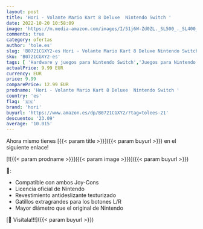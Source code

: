 ```yaml
---
layout: post
title: 'Hori - Volante Mario Kart 8 Deluxe  Nintendo Switch '
date: 2022-10-20 10:58:09
image: 'https://m.media-amazon.com/images/I/51j6W-Zd0ZL._SL500_._SL400_.jpg'
comments: true
category: ofertas
author: 'tole.es'
slug: 'B0721CGXY2-es Hori - Volante Mario Kart 8 Deluxe Nintendo Switch'
sku: 'B0721CGXY2-es'
tags: [ 'Hardware y juegos para Nintendo Switch','Juegos para Nintendo Switch','Videojuegos','hori','nintendo','🇪🇸', ]
actualPrice: 9.99 EUR
currency: EUR
price: 9.99
comparePrice: 12.99 EUR
prodname: 'Hori - Volante Mario Kart 8 Deluxe  Nintendo Switch '
country: 'es'
flag: '🇪🇸'
brand: 'hori'
buyurl: 'https://www.amazon.es/dp/B0721CGXY2/?tag=tolees-21'
descuento: '23.09'
average: '10.015'
---
```


Ahora mismo tienes [{{< param title >}}]({{< param buyurl >}}) en el siguiente enlace!

[![{{< param prodname >}}]({{< param image >}})]({{< param buyurl >}})

🔎:

- Compatible con ambos Joy-Cons
- Licencia oficial de Nintendo
- Revestimiento antideslizante texturizado
- Gatillos extragrandes para los botones L/R
- Mayor diámetro que el original de Nintendo

[🛒 Visítala!!!]({{< param buyurl >}})
